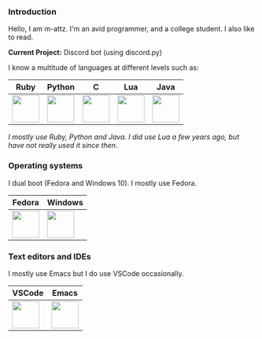 ### Introduction

Hello, I am m-attz. I'm an avid programmer, and a college student. I also like to read.

**Current Project:** Discord bot (using discord.py)


I know a multitude of languages at different levels such as:

| Ruby | Python | C | Lua | Java |
|------------|------------|------------|------------|-----------|
|<img src="https://cdn.jsdelivr.net/gh/devicons/devicon@latest/icons/ruby/ruby-original.svg" width=55 height=55/> |  <img src="https://cdn.jsdelivr.net/gh/devicons/devicon@latest/icons/python/python-original.svg" width=55 height=55/> | <image src="https://github.com/devicons/devicon/blob/master/icons/c/c-original.svg" width=55 height=55> | <img src="https://cdn.jsdelivr.net/gh/devicons/devicon@latest/icons/lua/lua-original.svg" width=55 height=55 /> | <img src="https://cdn.jsdelivr.net/gh/devicons/devicon@latest/icons/java/java-original.svg" width=55 height =55/>
          
*I mostly use Ruby, Python and Java. I did use Lua a few years ago, but have not really used it since then*.


### Operating systems

I dual boot (Fedora and Windows 10). I mostly use Fedora.

| Fedora | Windows |
|------------|------------|
| <img src="https://cdn.jsdelivr.net/gh/devicons/devicon@latest/icons/linux/linux-original.svg" width=55 height=55/> |  <img src="https://cdn.jsdelivr.net/gh/devicons/devicon@latest/icons/windows8/windows8-original.svg" width=55 height=55/> |


### Text editors and IDEs
I mostly use Emacs but I do use VSCode occasionally.


| VSCode| Emacs | 
|------------|------------|
|<img src="https://cdn.jsdelivr.net/gh/devicons/devicon@latest/icons/vscode/vscode-original.svg" width=55 height=55/> | <img src="https://cdn.jsdelivr.net/gh/devicons/devicon@latest/icons/emacs/emacs-original.svg" width=55 height=55/> |
          

